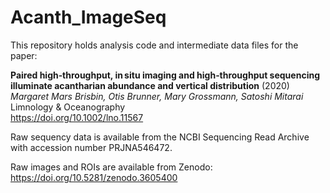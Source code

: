 # Acanth_ImageSeq

This repository holds analysis code and intermediate data files for the  paper:

**Paired high‐throughput, in situ imaging and high‐throughput sequencing illuminate acantharian abundance and vertical distribution** (2020)		
*Margaret Mars Brisbin, Otis Brunner, Mary Grossmann, Satoshi Mitarai*		
Limnology & Oceanography		
https://doi.org/10.1002/lno.11567

Raw sequency data is available from the NCBI Sequencing Read Archive with accession number PRJNA546472.

Raw images and ROIs are available from Zenodo: https://doi.org/10.5281/zenodo.3605400
